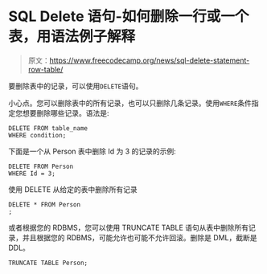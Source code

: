 # SQL Delete 语句-如何删除一行或一个表，用语法例子解释

> 原文：<https://www.freecodecamp.org/news/sql-delete-statement-row-table/>

要删除表中的记录，可以使用`DELETE`语句。

小心点。您可以删除表中的所有记录，也可以只删除几条记录。使用`WHERE`条件指定您想要删除哪些记录。语法是:

```
DELETE FROM table_name
WHERE condition; 
```

下面是一个从 Person 表中删除 Id 为 3 的记录的示例:

```
DELETE FROM Person
WHERE Id = 3; 
```

使用 DELETE 从给定的表中删除所有记录

```
DELETE * FROM Person
; 
```

或者根据您的 RDBMS，您可以使用 TRUNCATE TABLE 语句从表中删除所有记录，并且根据您的 RDBMS，可能允许也可能不允许回滚。删除是 DML，截断是 DDL。

```
TRUNCATE TABLE Person; 
```